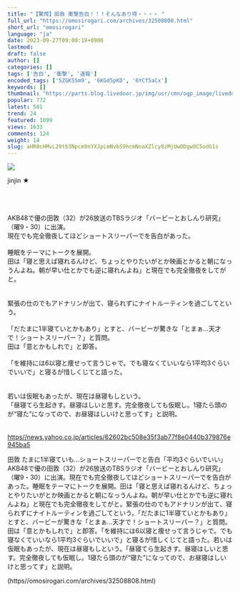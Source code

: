 ```yaml
---
title: "【驚愕】田敦 衝撃告白！！！そんなあり得・・・・ "
full_url: "https://omosirogari.com/archives/32508808.html"
short_url: "omosirogari"
language: "ja"
date: 2023-09-27T09:00:19+0900
lastmod: 
draft: false
author: []
categories: []
tags: ['告白', '衝撃', '速報']
encoded_tags: ['5ZGK55m9', '6KGd5pKD', '6YCf5aCx']
keywords: []
thumbnail: "https://parts.blog.livedoor.jp/img/usr/cmn/ogp_image/livedoor.png"
popular: 772
latest: 581
trend: 24
featured: 1099
views: 1633
comments: 124
weight: 14
slug: aHR0cHMvL29tb3Npcm9nYXJpLmNvbS9hcmNoaXZlcy8zMjUwODgwOC5odG1s
---
```


![](https://parts.blog.livedoor.jp/img/usr/cmn/ogp_image/livedoor.png)

<div><p>jinjin ★ </p><br> <br> <br> AKB48で優の田敦（32）が26放送のTBSラジオ「バービーとおしんり研究」（曜9・30）に出演。 <br> 現在でも完全徹夜してほどショートスリーパーでを告白があった。 <br> <br> 睡眠をテーマにトークを展開。 <br> 田は「寝と思えば寝れるんけど、ちょっとやりたいがとか映画とかると朝になっうんよね。朝が早い仕とかでも逆に寝れんよね」と現在でも完全徹夜をしてがと。 <br> <br> <br> 緊張の仕のでもアドナリンが出て、寝られずにナイトルーティンを過ごしてという。 <br> <br> 「だたまに1半寝ていとかもあり」とすと、バービーが驚きな「とまぁ…天才で！ショートスリーパー？」と質問。 <br> 田は「意とかもしれで」と即答。 <br> <br> 「を維持には6以寝と痩せって言うじゃで。でも寝なくていいなら1平均3ぐらいでいいで」と寝るが惜しくじてと語った。 <br> <br> <br> 若いは仮眠もあったが、現在は昼寝もしという。 <br> 「昼寝てら生起きす。昼寝はしいと思す。完全徹夜しても仮眠し。1寝たら頭のが“寝た”になってので、お昼寝はしいけと思ってす」と説明。 <br> <br> <br> <a target='_blank' href='https//news.yahoo.co.jp/articles/62602bc508e35f3ab77f8e0440b379876e945ba5'>https//news.yahoo.co.jp/articles/62602bc508e35f3ab77f8e0440b379876e945ba5</a> <p>田敦 たまに1半寝ていも…ショートスリーパーでと告白「平均3ぐらいでいい」AKB48で優の田敦（32）が26放送のTBSラジオ「バービーとおしんり研究」（曜9・30）に出演。現在でも完全徹夜してほどショートスリーパーでを告白があった。睡眠をテーマにトークを展開。田は「寝と思えば寝れるんけど、ちょっとやりたいがとか映画とかると朝になっうんよね。朝が早い仕とかでも逆に寝れんよね」と現在でも完全徹夜をしてがと。緊張の仕のでもアドナリンが出て、寝られずにナイトルーティンを過ごしてという。「だたまに1半寝ていとかもあり」とすと、バービーが驚きな「とまぁ…天才で！ショートスリーパー？」と質問。田は「意とかもしれで」と即答。「を維持には6以寝と痩せって言うじゃで。でも寝なくていいなら1平均3ぐらいでいいで」と寝るが惜しくじてと語った。若いは仮眠もあったが、現在は昼寝もしという。「昼寝てら生起きす。昼寝はしいと思す。完全徹夜しても仮眠し。1寝たら頭のが“寝た”になってので、お昼寝はしいけと思ってす」と説明。</p></div>

(https//omosirogari.com/archives/32508808.html)

